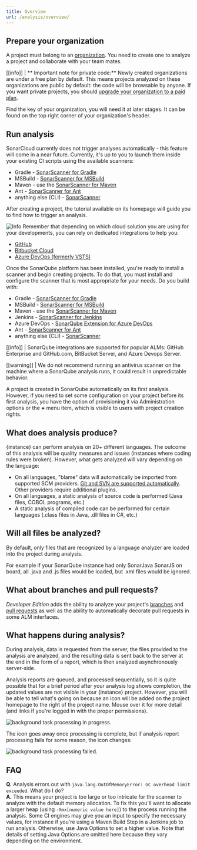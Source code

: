 ```yaml
---
title: Overview
url: /analysis/overview/
---
```


<!-- sonarcloud -->
## Prepare your organization

A project must belong to an [organization](/organizations/overview/). You need to create one to analyze a project and collaborate with your team mates.

[[info]]
| ** Important note for private code:** Newly created organizations are under a free plan by default. This means projects analyzed on these organizations are public by default: the code will be browsable by anyone. If you want private projects, you should [upgrade your organization to a paid plan](/sonarcloud-pricing/).

Find the key of your organization, you will need it at later stages. It can be found on the top right corner of your organization's header.

## Run analysis

SonarCloud currently does not trigger analyses automatically - this feature will come in a near future. Currently, it's up to you to launch them inside your existing CI scripts using the available scanners:
* Gradle - [SonarScanner for Gradle](/analysis/scan/sonarscanner-for-gradle/)
* MSBuild - [SonarScanner for MSBuild](/analysis/scan/sonarscanner-for-msbuild/)
* Maven - use the [SonarScanner for Maven](/analysis/scan/sonarscanner-for-maven/)
* Ant - [SonarScanner for Ant](/analysis/scan/sonarscanner-for-ant/)
* anything else (CLI) - [SonarScanner](/analysis/scan/sonarscanner/)

After creating a project, the tutorial available on its homepage will guide you to find how to trigger an analysis.

![Info](/images/info.svg) Remember that depending on which cloud solution you are using for your developments, you can rely on dedicated integrations to help you:

* [GitHub](/integrations/github/)
* [Bitbucket Cloud](/integrations/bitbucketcloud/)
* [Azure DevOps (formerly VSTS)](/integrations/vsts/)

<!-- /sonarcloud -->

<!-- sonarqube -->
Once the SonarQube platform has been installed, you're ready to install a scanner and begin creating projects. To do that, you must install and configure the scanner that is most appropriate for your needs. Do you build with:

* Gradle - [SonarScanner for Gradle](/analysis/scan/sonarscanner-for-gradle/)
* MSBuild - [SonarScanner for MSBuild](/analysis/scan/sonarscanner-for-msbuild/)
* Maven - use the [SonarScanner for Maven](/analysis/scan/sonarscanner-for-maven/)
* Jenkins - [SonarScanner for Jenkins](/analysis/scan/sonarscanner-for-jenkins/)
* Azure DevOps - [SonarQube Extension for Azure DevOps](/analysis/scan/sonarscanner-for-azure-devops/)
* Ant - [SonarScanner for Ant](/analysis/scan/sonarscanner-for-ant/)
* anything else (CLI) - [SonarScanner](/analysis/scan/sonarscanner/)

[[info]]
| SonarQube integrations are supported for popular ALMs: GitHub Enterprise and GitHub.com, BitBucket Server, and Azure Devops Server. 

[[warning]]
| We do not recommend running an antivirus scanner on the machine where a SonarQube analysis runs, it could result in unpredictable behavior.


A project is created in SonarQube automatically on its first analysis. However, if you need to set some configuration on your project before its first analysis, you have the option of provisioning it via Administration options or the **+** menu item, which is visible to users with project creation rights.
<!-- /sonarqube -->

## What does analysis produce? 
{instance} can perform analysis on 20+ different languages. The outcome of this analysis will be quality measures and issues (instances where coding rules were broken). However, what gets analyzed will vary depending on the language:

* On all languages, "blame" data will automatically be imported from supported SCM providers. [Git and SVN are supported automatically](/analysis/scm-integration/). Other providers require additional plugins.
* On all languages, a static analysis of source code is performed (Java files, COBOL programs, etc.)
* A static analysis of compiled code can be performed for certain languages (.class files in Java, .dll files in C#, etc.)


## Will all files be analyzed?
By default, only files that are recognized by a language analyzer are loaded into the project during analysis. 
<!-- sonarqube -->
For example if your SonarQube instance had only SonarJava SonarJS on board, all .java and .js files would be loaded, but .xml files would be ignored.

## What about branches and pull requests?
_Developer Edition_ adds the ability to analyze your project's [branches](/branches/overview/) and [pull requests](/analysis/pull-request/) as well as the ability to automatically decorate pull requests in some ALM interfaces. 
<!-- /sonarqube -->

## What happens during analysis?
During analysis, data is requested from the server, the files provided to the analysis are analyzed, and the resulting data is sent back to the server at the end in the form of a report, which is then analyzed asynchronously server-side.

Analysis reports are queued, and processed sequentially, so it is quite possible that for a brief period after your analysis log shows completion, the updated values are not visible in your {instance} project. However, you will be able to tell what's going on because an icon will be added on the project homepage to the right of the project name. Mouse over it for more detail (and links if you're logged in with the proper permissions).

![background task processing in progress.](/images/backgroundTaskProcessingInProgress.jpeg)


The icon goes away once processing is complete, but if analysis report processing fails for some reason, the icon changes:

![background task processing failed.](/images/backgroundTaskProcessingFailedIcon.jpeg)


## FAQ

**Q.** Analysis errors out with `java.lang.OutOfMemoryError: GC overhead limit exceeded`. What do I do?  
**A.** This means your project is too large or too intricate for the scanner to analyze with the default memory allocation. To fix this you'll want to allocate a larger heap (using `-Xmx[numeric value here]`) to the process running the analysis. Some CI engines may give you an input to specify the necessary values, for instance if you're using a Maven Build Step in a Jenkins job to run analysis. Otherwise, use Java Options to set a higher value. Note that details of setting Java Options are omitted here because they vary depending on the environment.
